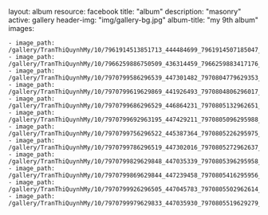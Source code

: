 
layout: album
resource: facebook
title: "album"
description: "masonry"
active: gallery
header-img: "img/gallery-bg.jpg"
album-title: "my 9th album"
images:
    
    - image_path: /gallery/TranThiQuynhMy/10/7961914513851713_444484699_7961914507185047_500463112161390078_n.jpg
    - image_path: /gallery/TranThiQuynhMy/10/7966259886750509_436314459_7966259883417176_8062057386397258704_n.jpg
    - image_path: /gallery/TranThiQuynhMy/10/7970799586296539_447301482_7970804779629353_4428922439429469683_n.jpg
    - image_path: /gallery/TranThiQuynhMy/10/7970799619629869_441926493_7970804806296017_562898372656654060_n.jpg
    - image_path: /gallery/TranThiQuynhMy/10/7970799686296529_446864231_7970805132962651_6432007375346003919_n.jpg
    - image_path: /gallery/TranThiQuynhMy/10/7970799692963195_447429211_7970805096295988_6113911617501637507_n.jpg
    - image_path: /gallery/TranThiQuynhMy/10/7970799756296522_445387364_7970805226295975_2989306777426278047_n.jpg
    - image_path: /gallery/TranThiQuynhMy/10/7970799786296519_447302016_7970805272962637_8607378452738939266_n.jpg
    - image_path: /gallery/TranThiQuynhMy/10/7970799829629848_447035339_7970805396295958_7046993076124207855_n.jpg
    - image_path: /gallery/TranThiQuynhMy/10/7970799869629844_447239458_7970805416295956_3128333424569913288_n.jpg
    - image_path: /gallery/TranThiQuynhMy/10/7970799926296505_447045783_7970805502962614_7135547400808547052_n.jpg
    - image_path: /gallery/TranThiQuynhMy/10/7970799979629833_447035930_7970805519629279_8267645903409970938_n.jpg